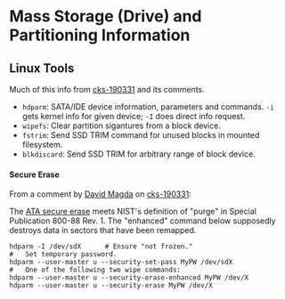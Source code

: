 Mass Storage (Drive) and Partitioning Information
=================================================


Linux Tools
-----------

Much of this info from [cks-190331] and its comments.

- `hdparm`: SATA/IDE device information, parameters and commands.
  `-i` gets kernel info for given device; `-I` does direct info request.
- `wipefs`: Clear partition sigantures from a block device.
- `fstrim`: Send SSD TRIM command for unused blocks in mounted filesystem.
- `blkdiscard`: Send SSD TRIM for arbitrary range of block device.

#### Secure Erase

From a comment by [David Magda] on [cks-190331]:

The [ATA secure erase] meets NIST's definition of "purge" in Special
Publication 800-88 Rev. 1. The "enhanced" command below supposedly
destroys data in sectors that have been remapped.

    hdparm -I /dev/sdX      # Ensure "not frozen."
    #   Set temporary password.
    hdparm --user-master u --security-set-pass MyPW /dev/sdX
    #   One of the following two wipe commands:
    hdparm --user-master u --security-erase-enhanced MyPW /dev/X
    hdparm --user-master u --security-erase MyPW /dev/X



<!-------------------------------------------------------------------->
[ATA secure erase]: https://ata.wiki.kernel.org/index.php/ATA_Secure_Erase
[David Magda]: http://www.magda.ca/
[cks-190331]: https://utcc.utoronto.ca/~cks/space/blog/linux/ErasingSSDsWithBlkdiscard?showcomments
